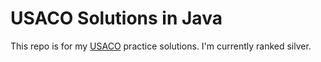 # USACO Solutions in Java

This repo is for my [USACO](http://www.usaco.org/index.php?page=contests) practice solutions.
I'm currently ranked silver.

